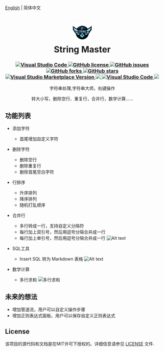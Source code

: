 [English](README.md) | 简体中文

<h1 align="center">
    <img src="https://raw.githubusercontent.com/tfgzs/vscode-string-master/main/logo.png" height="64">
    <br>String Master
</h1>
<h3 align="center">
    <a href="https://marketplace.visualstudio.com/items?itemName=tfgzs.string-master">
        <img src="https://img.shields.io/badge/--007ACC?logo=visual%20studio%20code&logoColor=ffffff" alt="Visual Studio Code">
    </a>
    <a href="https://github.com/tfgzs/vscode-string-master/blob/main/LICENSE">
        <img src="https://badgen.net/github/license/tfgzs/vscode-string-master" alt="GitHub license">
    </a>
    <!-- <a href="https://github.com/tfgzs/vscode-string-master/blob/master/LICENSE">
        <img src="https://img.shields.io/github/license/tfgzs/vscode-string-master.svg" alt="GitHub license">
    </a> -->
    <a href="https://github.com/tfgzs/vscode-string-master/issues">
        <img src="https://img.shields.io/github/issues/tfgzs/vscode-string-master.svg" alt="GitHub issues">
    </a>
    <a href="https://github.com/tfgzs/vscode-string-master/network/members">
        <img src="https://img.shields.io/github/forks/tfgzs/vscode-string-master.svg" alt="GitHub forks">
    </a>
    <a href="https://GitHub.com/tfgzs/vscode-string-master/stargazers/" title="GitHub stars">
        <img src="https://img.shields.io/github/stars/tfgzs/vscode-string-master.svg?style=social&label=Star" alt="GitHub stars">
    </a>
    <br/>
    <a href="https://marketplace.visualstudio.com/items?itemName=tfgzs.string-master" alt="Visual Studio Marketplace Version" title="Visual Studio Marketplace Version">
        <img src="https://img.shields.io/visual-studio-marketplace/v/tfgzs.string-master?label=VS%20Code%20Marketplace" alt="Visual Studio Marketplace Version"/>
    </a>
    <a href="https://marketplace.visualstudio.com/items?itemName=tfgzs.string-master" alt="Marketplace download count">
        <img src="https://img.shields.io/visual-studio-marketplace/stars/tfgzs.string-master" />
    </a>
    <a href="https://marketplace.visualstudio.com/items?itemName=tfgzs.string-master">
        <img src="https://img.shields.io/visual-studio-marketplace/i/tfgzs.string-master" alt="Visual Studio Code">
    </a>
    <!-- <a href="https://marketplace.visualstudio.com/items?itemName=tfgzs.string-master">
        <img src="https://vsmarketplacebadges.dev/installs-short/tfgzs.string-master.svg" alt="Installs">
    </a> -->
    <a href="https://marketplace.visualstudio.com/items?itemName=tfgzs.string-master" alt="Marketplace download count">
        <img src="https://img.shields.io/visual-studio-marketplace/d/tfgzs.string-master?label=Downloads" />
    </a>
    <!-- <a href="https://marketplace.visualstudio.com/items?itemName=tfgzs.string-master">
        <img src="https://vsmarketplacebadges.dev/version-short/tfgzs.string-master.png" alt="Version">
    </a>
    <a href="https://marketplace.visualstudio.com/items?itemName=tfgzs.string-master">
        <img src="https://vsmarketplacebadges.dev/rating-short/tfgzs.string-master.png" alt="Rating">
    </a> -->
    <!-- <a href="https://github.com/tfgzs/vscode-string-master/stargazers">
        <img src="https://img.shields.io/github/stars/tfgzs/vscode-string-master.svg" alt="GitHub stars">
    </a> -->
    <!-- <a href="https://github.com/tfgzs/vscode-string-master/actions" title="GitHub Workflow Status">
        <img src="https://img.shields.io/github/workflow/status/tfgzs/vscode-string-master/build" alt="GitHub Workflow Status">
    </a> -->
</h3>
<p align="center">字符串处理,字符串大师，右键操作</p>
<p align="center" >转大小写，删除空行、重复行，合并行，数学计算……</p>


## 功能列表

- 添加字符
    - 首尾增加自定义字符

- 删除字符
    - 删除空行
    - 删除重复行
    - 删除首尾空白字符

- 行排序
    - 升序排列
    - 降序排列
    - 随机打乱顺序

- 合并行
    - 多行转成一行，支持自定义分隔符
    - 每行加上双引号，然后用逗号分隔合并成一行
    - 每行加上单引号，然后用逗号分隔合并成一行
    ![Alt text](https://gitee.com/tfgzs666/vscode-string-master/raw/main/docs/1.gif)

- SQL工具
    - Insert SQL 转为 Markdown 表格
    ![Alt text](https://gitee.com/tfgzs666/vscode-string-master/raw/main/docs/2.gif)

- 数学计算
    - 多行求和
    ![多行求和](https://gitee.com/tfgzs666/vscode-string-master/raw/main/docs/3.gif)

## 未来的想法

- 增加管道流，用户可以自定义操作步骤
- 增加正则表达式面板，用户可以保存自定义正则表达式


## License

该项目的源代码和文档是在MIT许可下授权的。详细信息请参见 [LICENSE](LICENSE) 文件.

[Math.js]: https://mathjs.org
[lodash.js]: https://lodash.com
[Visual Studio Code]: https://code.visualstudio.com